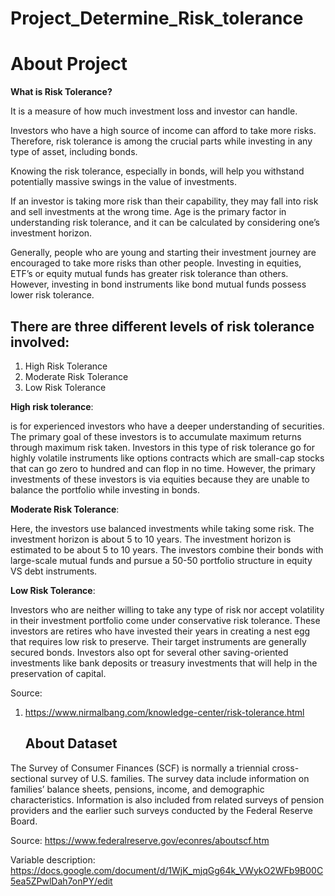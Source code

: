 # Project_Determine_Risk_tolerance

# About Project

**What is Risk Tolerance?**

It is a measure of how much investment loss and investor can handle.

Investors who have a high source of income can afford to take more risks. Therefore, risk tolerance is among the crucial parts while investing in any type of asset, including bonds.

Knowing the risk tolerance, especially in bonds, will help you withstand potentially massive swings in the value of investments.

If an investor is taking more risk than their capability, they may fall into risk and sell investments at the wrong time.
Age is the primary factor in understanding risk tolerance, and it can be calculated by considering one’s investment horizon.

Generally, people who are young and starting their investment journey are encouraged to take more risks than other people.
Investing in equities, ETF’s or equity mutual funds has greater risk tolerance than others. However, investing in bond instruments like bond mutual funds possess lower risk tolerance.
## There are three different levels of risk tolerance involved:

1. High Risk Tolerance
2. Moderate Risk Tolerance
3. Low Risk Tolerance

**High risk tolerance**:


is for experienced investors who have a deeper understanding of securities. The primary goal of these investors is to accumulate maximum returns through maximum risk taken.
Investors in this type of risk tolerance go for highly volatile instruments like options contracts which are small-cap stocks that can go zero to hundred and can flop in no time.
However, the primary investments of these investors is via equities because they are unable to balance the portfolio while investing in bonds.

**Moderate Risk Tolerance**:


Here, the investors use balanced investments while taking some risk. The investment horizon is about 5 to 10 years. The investment horizon is estimated to be about 5 to 10 years.
The investors combine their bonds with large-scale mutual funds and pursue a 50-50 portfolio structure in equity VS debt instruments.

**Low Risk Tolerance**:

Investors who are neither willing to take any type of risk nor accept volatility in their investment portfolio come under conservative risk tolerance.
These investors are retires who have invested their years in creating a nest egg that requires low risk to preserve. Their target instruments are generally secured bonds.
Investors also opt for several other saving-oriented investments like bank deposits or treasury investments that will help in the preservation of capital.

Source:
1. https://www.nirmalbang.com/knowledge-center/risk-tolerance.html

   ## About Dataset

The Survey of Consumer Finances (SCF) is normally a triennial cross-sectional survey of U.S. families. The survey data include information on families’ balance sheets, pensions, income, and demographic characteristics. Information is also included from related surveys of pension providers and the earlier such surveys conducted by the Federal Reserve Board. 


Source: https://www.federalreserve.gov/econres/aboutscf.htm
        
Variable description: https://docs.google.com/document/d/1WjK_mjqGg64k_VWykO2WFb9B00C5ea5ZPwlDah7onPY/edit

